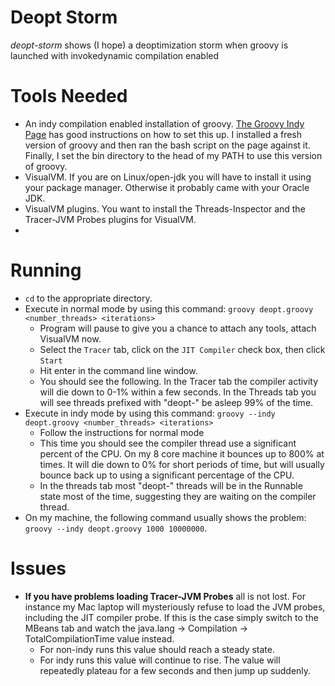 # Deopt Storm

*deopt-storm* shows (I hope) a deoptimization storm when groovy is launched with invokedynamic compilation enabled

# Tools Needed

* An indy compilation enabled installation of groovy. [The Groovy Indy Page](http://groovy-lang.org/indy.html) has good instructions on how to set this up. I installed a fresh version of groovy and then ran the bash script on the page against it. Finally, I set the bin directory to the head of my PATH to use this version of groovy.
* VisualVM. If you are on Linux/open-jdk you will have to install it using your package manager. Otherwise it probably came with your Oracle JDK.
* VisualVM plugins. You want to install the Threads-Inspector and the Tracer-JVM Probes plugins for VisualVM.
* 
# Running

* `cd` to the appropriate directory.
* Execute in normal mode by using this command: `groovy deopt.groovy <number_threads> <iterations>`
    * Program will pause to give you a chance to attach any tools, attach VisualVM now.
    * Select the `Tracer` tab, click on the `JIT Compiler` check box, then click `Start`
    * Hit enter in the command line window.
    * You should see the following. In the Tracer tab the compiler activity will die down to 0-1% within a few seconds. In the Threads tab you will see threads prefixed with "deopt-" be asleep 99% of the time.
* Execute in indy mode by using this command: `groovy --indy deopt.groovy <number_threads> <iterations>`
    * Follow the instructions for normal mode
    * This time you should see the compiler thread use a significant percent of the CPU. On my 8 core machine it bounces up to 800% at times. It will die down to 0% for short periods of time, but will usually bounce back up to using a significant percentage of the CPU.
    * In the threads tab most "deopt-" threads will be in the Runnable state most of the time, suggesting they are waiting on the compiler thread.
* On my machine, the following command usually shows the problem: `groovy --indy deopt.groovy 1000 10000000`.

# Issues
* **If you have problems loading Tracer-JVM Probes** all is not lost. For instance my Mac laptop will mysteriously refuse to load the JVM probes, including the JIT compiler probe. If this is the case simply switch to the MBeans tab and watch the java.lang -> Compilation -> TotalCompilationTime value instead.
    * For non-indy runs this value should reach a steady state.
    * For indy runs this value will continue to rise. The value will repeatedly plateau for a few seconds and then jump up suddenly.
